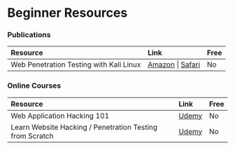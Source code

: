 # Beginner Resources

### Publications

| Resource | Link | Free |
| :--- | :--- | :--- |
| Web Penetration Testing with Kali Linux | [Amazon](https://www.amazon.com/Web-Penetration-Testing-Kali-Linux/dp/1788623371) \| [Safari](https://www.oreilly.com/library/view/web-penetration-testing/9781788623377/) | No |

### Online Courses

| Resource | Link | Free |
| :--- | :--- | :--- |
| Web Application Hacking 101 | [Udemy](https://www.udemy.com/web-app-hacking/) | No |
| Learn Website Hacking / Penetration Testing from Scratch | [Udemy](https://www.udemy.com/penetration-testing/) | No |

